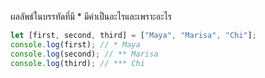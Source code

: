 ผลลัพธ์ในบรรทัดที่มี \* มีค่าเป็นอะไรและเพราะอะไร

```js
let [first, second, third] = ["Maya", "Marisa", "Chi"];
console.log(first); // * Maya
console.log(second); // ** Marisa
console.log(third); // *** Chi
```
